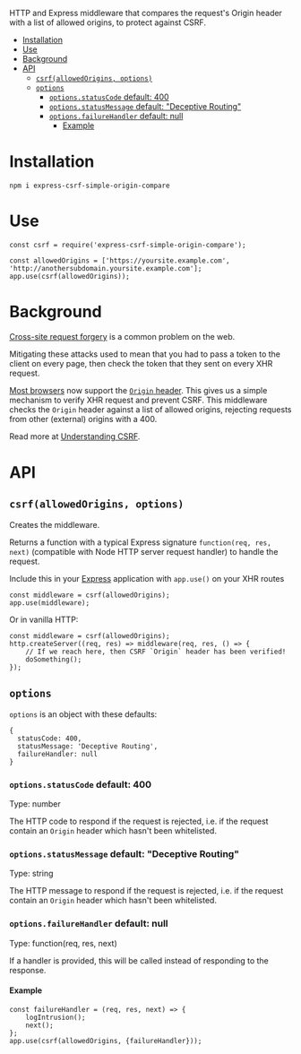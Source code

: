 HTTP and Express middleware that compares the request's Origin header with a list of allowed origins, to protect against CSRF. 

- [Installation](#installation)
- [Use](#use)
- [Background](#background)
- [API](#api)
  - [`csrf(allowedOrigins, options)`](#csrfallowedorigins-options)
  - [`options`](#options)
    - [`options.statusCode` default: 400](#optionsstatuscode-default-400)
    - [`options.statusMessage` default: "Deceptive Routing"](#optionsstatusmessage-default-%22deceptive-routing%22)
    - [`options.failureHandler` default: null](#optionsfailurehandler-default-null)
      - [Example](#example)

# Installation
```
npm i express-csrf-simple-origin-compare
```

# Use
```
const csrf = require('express-csrf-simple-origin-compare');
    
const allowedOrigins = ['https://yoursite.example.com', 'http://anothersubdomain.yoursite.example.com'];
app.use(csrf(allowedOrigins));
```

# Background

[Cross-site request forgery](https://en.wikipedia.org/wiki/Cross-site_request_forgery) is a common problem on the web. 

Mitigating these attacks used to mean that you had to pass a token to the client on every page, then check the token that they sent on every XHR request. 

[Most browsers](https://caniuse.com/#feat=mdn-http_headers_origin) now support the [`Origin` header](https://developer.mozilla.org/en-US/docs/Web/HTTP/Headers/Origin). This gives us a simple mechanism to verify XHR request and prevent CSRF. This middleware checks the `Origin` header against a list of allowed origins, rejecting requests from other (external) origins with a 400.

Read more at [Understanding CSRF](https://github.com/pillarjs/understanding-csrf).

# API

## `csrf(allowedOrigins, options)`

Creates the middleware.

Returns a function with a typical Express signature `function(req, res, next)` (compatible with Node HTTP server request handler) to handle the request.

Include this in your [Express](http://expressjs.com/) application with `app.use()` on your XHR routes
```
const middleware = csrf(allowedOrigins);
app.use(middleware);
```

Or in vanilla HTTP:
```
const middleware = csrf(allowedOrigins);
http.createServer((req, res) => middleware(req, res, () => {
    // If we reach here, then CSRF `Origin` header has been verified!
    doSomething();
});
```

## `options`

`options` is an object with these defaults:
```
{
  statusCode: 400,
  statusMessage: 'Deceptive Routing',
  failureHandler: null
}
```

### `options.statusCode` default: 400

Type: number

The HTTP code to respond if the request is rejected, i.e. if the request contain an `Origin` header which hasn't been whitelisted.

### `options.statusMessage` default: "Deceptive Routing"

Type: string

The HTTP message to respond if the request is rejected, i.e. if the request contain an `Origin` header which hasn't been whitelisted.

### `options.failureHandler` default: null

Type: function(req, res, next)

If a handler is provided, this will be called instead of responding to the response.

#### Example
```
const failureHandler = (req, res, next) => {
    logIntrusion();
    next();
};
app.use(csrf(allowedOrigins, {failureHandler}));
```

